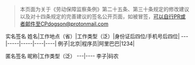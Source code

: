 > 本页面为关于《劳动保障监察条例》第二十五条、第三十条规定的修改建议以及对十四条规定的完善建议的签名公开页面，如被冒签，可以自行PR或者邮件至CPdogson@protonmail.com

实名签名
姓名|工作地点（省）|工作类型（泛）|身份证后四位/手机号后四位|
---|-----|-----|----|----|
例子|北京|程序员|阿里巴巴|1234|

匿名签名
昵称|工作类型（泛）
---|----
李子|码农

